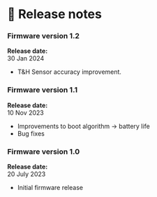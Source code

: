 # 🥳 Release notes

### Firmware version 1.2

**Release date:** \
30 Jan 2024

* T\&H Sensor accuracy improvement.

### Firmware version 1.1

**Release date:** \
10 Nov 2023

* Improvements to boot algorithm -> battery life
* Bug fixes

### Firmware version 1.0

**Release date:** \
20 July 2023

* Initial firmware release
